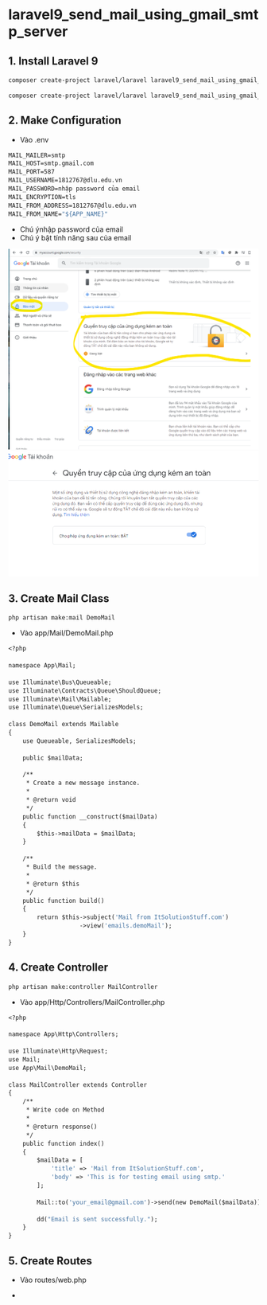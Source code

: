 # laravel9_send_mail_using_gmail_smtp_server
## 1. Install Laravel 9
```Dockerfile
composer create-project laravel/laravel laravel9_send_mail_using_gmail_smtp_server
```

```Dockerfile
composer create-project laravel/laravel laravel9_send_mail_using_gmail_smtp_server
```
## 2. Make Configuration
- Vào .env
```Dockerfile
MAIL_MAILER=smtp
MAIL_HOST=smtp.gmail.com
MAIL_PORT=587
MAIL_USERNAME=1812767@dlu.edu.vn
MAIL_PASSWORD=nhập password của email
MAIL_ENCRYPTION=tls
MAIL_FROM_ADDRESS=1812767@dlu.edu.vn
MAIL_FROM_NAME="${APP_NAME}"
```
- Chú ýnhập password của email
- Chú ý bật tính năng sau của email

![Container](a2.png)
![Container](a1.png)

## 3. Create Mail Class
```Dockerfile
php artisan make:mail DemoMail
```
- Vào app/Mail/DemoMail.php
```Dockerfile
<?php
  
namespace App\Mail;
  
use Illuminate\Bus\Queueable;
use Illuminate\Contracts\Queue\ShouldQueue;
use Illuminate\Mail\Mailable;
use Illuminate\Queue\SerializesModels;
  
class DemoMail extends Mailable
{
    use Queueable, SerializesModels;
  
    public $mailData;
  
    /**
     * Create a new message instance.
     *
     * @return void
     */
    public function __construct($mailData)
    {
        $this->mailData = $mailData;
    }
  
    /**
     * Build the message.
     *
     * @return $this
     */
    public function build()
    {
        return $this->subject('Mail from ItSolutionStuff.com')
                    ->view('emails.demoMail');
    }
}
```
## 4. Create Controller
```Dockerfile
php artisan make:controller MailController
```
- Vào app/Http/Controllers/MailController.php
```Dockerfile
<?php
  
namespace App\Http\Controllers;
  
use Illuminate\Http\Request;
use Mail;
use App\Mail\DemoMail;
  
class MailController extends Controller
{
    /**
     * Write code on Method
     *
     * @return response()
     */
    public function index()
    {
        $mailData = [
            'title' => 'Mail from ItSolutionStuff.com',
            'body' => 'This is for testing email using smtp.'
        ];
         
        Mail::to('your_email@gmail.com')->send(new DemoMail($mailData));
           
        dd("Email is sent successfully.");
    }
}
```
## 5. Create Routes
- Vào routes/web.php
- ```Dockerfile
<?php
  
use Illuminate\Support\Facades\Route;
  
use App\Http\Controllers\MailController;
  
/*
|--------------------------------------------------------------------------
| Web Routes
|--------------------------------------------------------------------------
|
| Here is where you can register web routes for your application. These
| routes are loaded by the RouteServiceProvider within a group which
| contains the "web" middleware group. Now create something great!
|
*/
  
Route::get('send-mail', [MailController::class, 'index']);
```



















